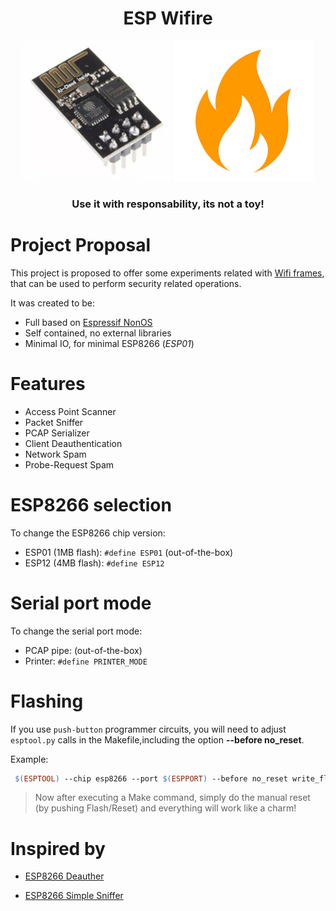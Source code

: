 
<h1 align="center">ESP Wifire</h1>
<p align="center">
    <img src="https://raw.githubusercontent.com/etriphany/esp-wifire/master/docs/img/esp01.jpeg" height="225"/>
    <img src="https://raw.githubusercontent.com/etriphany/esp-wifire/master/docs/img/fire.png" height="225"/>
</p>
<h3 align="center">Use it with responsability, its not a toy!</h3>

# Project Proposal
This project is proposed to offer some experiments related with [Wifi frames](https://en.wikipedia.org/wiki/Cracking_of_wireless_networks), that can be used to perform security related operations.

It was created to be:

* Full based on [Espressif NonOS](https://www.espressif.com/en/support/download/sdks-demos)
* Self contained, no external libraries
* Minimal IO, for minimal ESP8266 (_ESP01_)

# Features
* Access Point Scanner
* Packet Sniffer
* PCAP Serializer
* Client Deauthentication
* Network Spam
* Probe-Request Spam


# ESP8266 selection

To change the ESP8266 chip version:

- ESP01 (1MB flash): `#define ESP01` (out-of-the-box)
- ESP12 (4MB flash): `#define ESP12`


# Serial port mode

To change the serial port mode:

- PCAP pipe: (out-of-the-box)
- Printer: `#define PRINTER_MODE`


# Flashing

 If you use `push-button` programmer circuits, you will need to adjust `esptool.py` calls in the Makefile,including the option **--before no_reset**.

 Example:

 ```Makefile
  $(ESPTOOL) --chip esp8266 --port $(ESPPORT) --before no_reset write_flash ...

 ```
> Now after executing a Make command, simply do the manual reset (by pushing Flash/Reset) and everything will work like a charm!

# Inspired by

- [ESP8266 Deauther](https://github.com/spacehuhn/esp8266_deauther)

- [ESP8266 Simple Sniffer](https://github.com/n0w/esp8266-simple-sniffer)